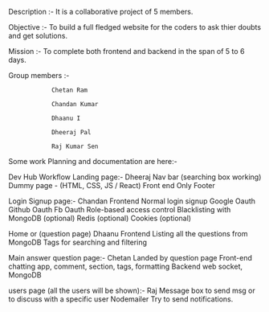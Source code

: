 Description   :- It is a collaborative project of 5 members.

Objective     :- To build a full fledged website for the coders to ask thier doubts and get solutions.

Mission       :- To complete both frontend and backend in the span of 5 to 6 days.

Group members :- 

                Chetan Ram
                
                Chandan Kumar
                
                Dhaanu I
                
                Dheeraj Pal
                
                Raj Kumar Sen


Some work Planning and documentation are here:-

Dev Hub
Workflow
Landing page:- Dheeraj
Nav bar (searching box working)
Dummy page - (HTML, CSS, JS  / React) Front end Only
Footer
			
Login Signup page:-  Chandan
Frontend
Normal login signup
Google Oauth
Github Oauth
Fb Oauth
Role-based access control
Blacklisting with MongoDB (optional)
Redis (optional)
Cookies (optional)

Home or (question page) Dhaanu
Frontend
Listing all the questions from MongoDB
Tags for searching and filtering

 Main answer question page:- Chetan
Landed by question page
Front-end chatting app, comment, section, tags, formatting 
Backend web socket, MongoDB

users page (all the users will be shown):- Raj
Message box to send msg or to discuss with a specific user
Nodemailer
Try to send notifications.


